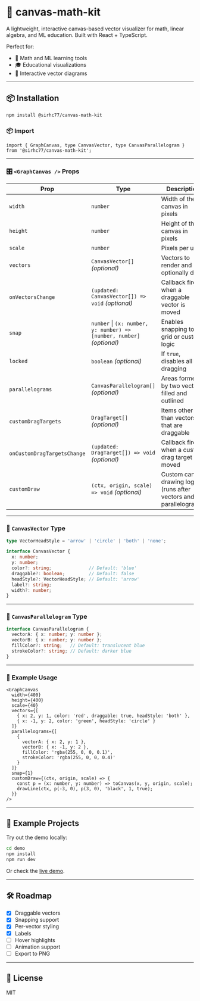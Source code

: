 # 🎯 canvas-math-kit

A lightweight, interactive canvas-based vector visualizer for math, linear algebra, and ML education. Built with React + TypeScript.

Perfect for:
- 📐 Math and ML learning tools
- 🎓 Educational visualizations
- 🧮 Interactive vector diagrams

---

## 📦 Installation

```bash
npm install @sirhc77/canvas-math-kit
````

### 📦 Import

```tsx
import { GraphCanvas, type CanvasVector, type CanvasParallelogram } from '@sirhc77/canvas-math-kit';
```

---

### 🎛️ `<GraphCanvas />` Props

| Prop                        | Type                                                                  | Description                                                         |
|-----------------------------|-----------------------------------------------------------------------|---------------------------------------------------------------------|
| `width`                     | `number`                                                              | Width of the canvas in pixels                                       |
| `height`                    | `number`                                                              | Height of the canvas in pixels                                      |
| `scale`                     | `number`                                                              | Pixels per unit                                                     |
| `vectors`                   | `CanvasVector[]` *(optional)*                                         | Vectors to render and optionally drag                               |
| `onVectorsChange`           | `(updated: CanvasVector[]) => void` *(optional)*                      | Callback fired when a draggable vector is moved                     |
| `snap`                      | `number` \| `(x: number, y: number) => [number, number]` *(optional)* | Enables snapping to a grid or custom logic                          |
| `locked`                    | `boolean` *(optional)*                                                | If `true`, disables all dragging                                    |
| `parallelograms`            | `CanvasParallelogram[]` *(optional)*                                  | Areas formed by two vectors, filled and outlined                    |
| `customDragTargets`         | `DragTarget[]` *(optional)*                                           | Items other than vectors that are draggable                         |
| `onCustomDragTargetsChange` | `(updated: DragTarget[]) => void` *(optional)*                        | Callback fired when a custom drag target is moved                   |
| `customDraw`                | `(ctx, origin, scale) => void` *(optional)*                           | Custom canvas drawing logic (runs after vectors and parallelograms) |

---

### 🧩 `CanvasVector` Type

```ts
type VectorHeadStyle = 'arrow' | 'circle' | 'both' | 'none';

interface CanvasVector {
  x: number;
  y: number;
  color?: string;              // Default: 'blue'
  draggable?: boolean;         // Default: false
  headStyle?: VectorHeadStyle; // Default: 'arrow'
  label?: string;
  width?: number;
}
```

---

### 🔷 `CanvasParallelogram` Type

```ts
interface CanvasParallelogram {
  vectorA: { x: number; y: number };
  vectorB: { x: number; y: number };
  fillColor?: string;   // Default: translucent blue
  strokeColor?: string; // Default: darker blue
}
```

---

### 🧪 Example Usage

```tsx
<GraphCanvas
  width={400}
  height={400}
  scale={40}
  vectors={[
    { x: 2, y: 1, color: 'red', draggable: true, headStyle: 'both' },
    { x: -1, y: 2, color: 'green', headStyle: 'circle' }
  ]}
  parallelograms={[
    {
      vectorA: { x: 2, y: 1 },
      vectorB: { x: -1, y: 2 },
      fillColor: 'rgba(255, 0, 0, 0.1)',
      strokeColor: 'rgba(255, 0, 0, 0.4)'
    }
  ]}
  snap={1}
  customDraw={(ctx, origin, scale) => {
    const p = (x: number, y: number) => toCanvas(x, y, origin, scale);
    drawLine(ctx, p(-3, 0), p(3, 0), 'black', 1, true);
  }}
/>
```

---

## 🧪 Example Projects

Try out the demo locally:

```bash
cd demo
npm install
npm run dev
```

Or check the [live demo](https://megafarad.com/canvas-math-kit/).

---

## 🛠️ Roadmap

* [x] Draggable vectors
* [x] Snapping support
* [x] Per-vector styling
* [x] Labels
* [ ] Hover highlights
* [ ] Animation support
* [ ] Export to PNG

---

## 📃 License

MIT
